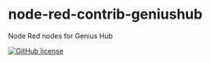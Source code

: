 # node-red-contrib-geniushub
Node Red nodes for Genius Hub

[![GitHub license](https://img.shields.io/github/license/JasonBSteele/node-red-contrib-geniushub)](https://github.com/JasonBSteele/node-red-contrib-geniushub/blob/master/LICENSE)
